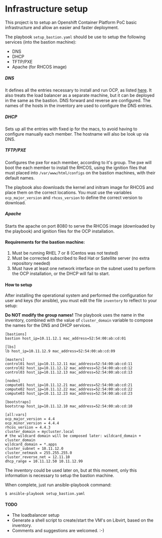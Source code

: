 # Infrastructure setup

This project is to setup an Openshift Container Platform PoC basic infrastructure and allow an easier and faster deployment.

The playbook `setup_bastion.yaml` should be use to setup the following services (into the bastion machine):

* DNS
* DHCP
* TFTP/PXE
* Apache (for RHCOS image)

##### DNS

It defines all the entries necessary to install and run OCP, as listed [here](https://access.redhat.com/documentation/en-us/openshift_container_platform/4.4/html-single/installing_on_bare_metal/index#installation-dns-user-infra_installing-bare-metal). 
It also treats the load balancer as a separate machine, but it can be deployed in the same as the bastion. 
DNS forward and reverse are configured. 
The names of the hosts in the inventory are used to configure the DNS entries.

##### DHCP

Sets up all the entries with fixed ip for the macs, to avoid having to configure manually each member. The hostname will also be look up via DNS. 

##### TFTP/PXE

Configures the pxe for each member, according to it's group. The pxe will boot the each member to install the RHCOS, using the ignition files that must placed into `/var/www/html/configs` on the bastion machines, with their default names.

The playbook also downloads the kernel and initram image for RHCOS and place them on the correct locations. You must use the variables `ocp_major_version` and `rhcos_version` to define the correct version to download. 

##### Apache

Starts the apache on port 8080 to serve the RHCOS image (downloaded by the playbook) and ignition files for the OCP installation. 

#### Requirements for the bastion machine:

1. Must be running RHEL 7 or 8 (Centos was not tested)
1. Must be corrected subscribed to Red Hat or Satellite server (no extra repository needed) 
1. Must have at least one network interface on the subnet used to perform the OCP installation, or the DHCP will fail to start. 

#### How to setup 

After installing the operational system and performed the configuration for user and keys (for ansible), you must edit the file `inventory` to reflect to your setup:

**Do NOT modify the group names!** 
The playbook uses the name in the inventory, combined with the value of `cluster_domain` variable to compose the names for the DNS and DHCP services.

````
[bastions]
bastion host_ip=10.11.12.1 mac_address=52:54:00:ab:cd:01

[lbs]
lb host_ip=10.11.12.9 mac_address=52:54:00:ab:cd:09

[masters]
control01 host_ip=10.11.12.11 mac_address=52:54:00:ab:cd:11
control02 host_ip=10.11.12.12 mac_address=52:54:00:ab:cd:12
control03 host_ip=10.11.12.13 mac_address=52:54:00:ab:cd:13

[nodes]
compute01 host_ip=10.11.12.21 mac_address=52:54:00:ab:cd:21
compute02 host_ip=10.11.12.22 mac_address=52:54:00:ab:cd:22
compute03 host_ip=10.11.12.23 mac_address=52:54:00:ab:cd:23

[bootstraps]
bootstrap host_ip=10.11.12.10 mac_address=52:54:00:ab:cd:10

[all:vars]
ocp_major_version = 4.4
ocp_minor_version = 4.4.4
rhcos_version = 4.4.3
cluster_domain = mycluster.local
# the wildcard domain will be composed later: wildcard_domain + cluster_domain
wildcard_domain = *.apps
cluster_subnet = 10.11.12.0
cluster_netmask = 255.255.255.0
cluster_reverse_net = 12.11.10
dhcp_range = 10.11.12.50 10.11.12.99

````

The inventory could be used later on, but at this moment, only this information is necessary to setup the bastion machine. 

When complete, just run ansible-playbook command:

````
$ ansible-playbook setup_bastion.yaml
````

#### TODO

* The loadbalancer setup 
* Generate a shell script to create/start the VM's on Libvirt, based on the inventory. 
* Comments and suggestions are welcomed. :-) 
